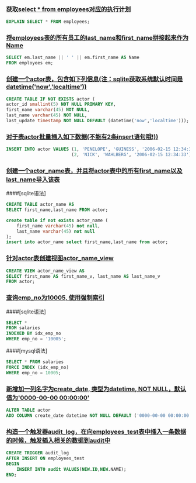 ### [获取select * from employees对应的执行计划](https://www.nowcoder.com/practice/18f30bb19fd34abebcf7e6397c7fb5d8)

```sql
EXPLAIN SELECT * FROM employees;
```

### [将employees表的所有员工的last_name和first_name拼接起来作为Name](https://www.nowcoder.com/practice/18f30bb19fd34abebcf7e6397c7fb5d8)

```sql
SELECT em.last_name || ' ' || em.first_name AS Name
FROM employees em;
```

### [创建一个actor表，包含如下列信息(注：sqlite获取系统默认时间是datetime('now','localtime'))](https://www.nowcoder.com/practice/18f30bb19fd34abebcf7e6397c7fb5d8)

```sql
CREATE TABLE IF NOT EXISTS actor (
actor_id smallint(5) NOT NULL PRIMARY KEY,
first_name varchar(45) NOT NULL,
last_name varchar(45) NOT NULL,
last_update timestamp NOT NULL DEFAULT (datetime('now','localtime')));
```

### [对于表actor批量插入如下数据(不能有2条insert语句哦!))](https://www.nowcoder.com/practice/51c12cea6a97468da149c04b7ecf362e)

```sql
INSERT INTO actor VALUES (1, 'PENELOPE', 'GUINESS', '2006-02-15 12:34:33'),
                         (2, 'NICK', 'WAHLBERG', '2006-02-15 12:34:33');
```

### [创建一个actor_name表，并且将actor表中的所有first_name以及last_name导入该表](https://www.nowcoder.com/practice/881385f388cf4fe98b2ed9f8897846df)

####[sqlite语法]
```sql
CREATE TABLE actor_name AS
SELECT first_name,last_name FROM actor;
```

```sql
create table if not exists actor_name (
    first_name varchar(45) not null,
    last_name varchar(45) not null
);
insert into actor_name select first_name,last_name from actor;
```

### [针对actor表创建视图actor_name_view](https://www.nowcoder.com/practice/b9db784b5e3d488cbd30bd78fdb2a862)

```sql
CREATE VIEW actor_name_view AS
SELECT first_name AS first_name_v, last_name AS last_name_v
FROM actor;
```

### [查询emp_no为10005, 使用强制索引](https://www.nowcoder.com/practice/f9fa9dc1a1fc4130b08e26c22c7a1e5f)

####[sqlite语法]
```sql
SELECT *
FROM salaries
INDEXED BY idx_emp_no
WHERE emp_no = '10005';
```

####[mysql语法]
```sql
SELECT * FROM salaries
FORCE INDEX (idx_emp_no)
WHERE emp_no = 10005;
```

### [新增加一列名字为create_date, 类型为datetime, NOT NULL，默认值为'0000-00-00 00:00:00'](https://www.nowcoder.com/practice/119f04716d284cb7a19fba65dd876b03)

```sql
ALTER TABLE actor
ADD COLUMN create_date datetime NOT NULL DEFAULT ('0000-00-00 00:00:00');
```

### [构造一个触发器audit_log，在向employees_test表中插入一条数据的时候，触发插入相关的数据到audit中](https://www.nowcoder.com/practice/7e920bb2e1e74c4e83750f5c16033e2e)

```sql
CREATE TRIGGER audit_log
AFTER INSERT ON employees_test
BEGIN
    INSERT INTO audit VALUES(NEW.ID,NEW.NAME);
END;
```
